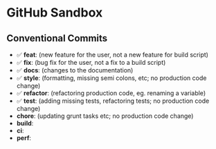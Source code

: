 # GitHub Sandbox

## Conventional Commits

- ✅ **feat**: (new feature for the user, not a new feature for build script)
- ✅ **fix**: (bug fix for the user, not a fix to a build script)
- ✅ **docs**: (changes to the documentation)
- ✅ **style**: (formatting, missing semi colons, etc; no production code change)
- ✅ **refactor**: (refactoring production code, eg. renaming a variable)
- ✅ **test**: (adding missing tests, refactoring tests; no production code change)
- **chore**: (updating grunt tasks etc; no production code change)
- **build**:
- **ci**:
- **perf**:
